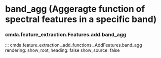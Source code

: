 # band_agg (Aggeragte function of spectral features in a specific band)

### cmda.feature_extraction.Features.add.band_agg
::: cmda.feature_extraction._add_functions._AddFeatures.band_agg
    rendering:
      show_root_heading: false
      show_source: false